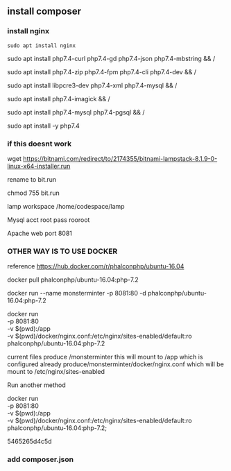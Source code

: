 ## install composer
### install nginx
    sudo apt install nginx

sudo apt install php7.4-curl php7.4-gd php7.4-json php7.4-mbstring && /

sudo apt install php7.4-zip php7.4-fpm php7.4-cli php7.4-dev && /

sudo apt install libpcre3-dev php7.4-xml php7.4-mysql && /
 
sudo apt install php7.4-imagick && /

sudo apt install php7.4-mysql php7.4-pgsql && /

sudo apt install -y php7.4

### if this doesnt work
wget  https://bitnami.com/redirect/to/2174355/bitnami-lampstack-8.1.9-0-linux-x64-installer.run

rename to bit.run

chmod 755 bit.run

lamp workspace /home/codespace/lamp

Mysql acct root pass rooroot

Apache web port 8081

### OTHER WAY IS TO USE DOCKER 

reference https://hub.docker.com/r/phalconphp/ubuntu-16.04

docker pull phalconphp/ubuntu-16.04:php-7.2

docker run --name monsterminter -p 8081:80 -d  phalconphp/ubuntu-16.04:php-7.2

docker run \
    -p 8081:80 \
    -v $(pwd):/app \
    -v $(pwd)/docker/nginx.conf:/etc/nginx/sites-enabled/default:ro \
    phalconphp/ubuntu-16.04:php-7.2

current files
produce /monsterminter this will mount to /app which is configured already
produce/monsterminter/docker/nginx.conf  which will be mount to /etc/nginx/sites-enabled



Run another method 


docker run \
    -p 8081:80 \
    -v $(pwd):/app \
    -v $(pwd)/docker/nginx.conf:/etc/nginx/sites-enabled/default:ro \
    phalconphp/ubuntu-16.04:php-7.2;

5465265d4c5d

### add composer.json
